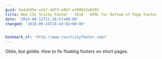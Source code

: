 ```yaml
---
guid: 5a4a5d5e-a167-4df9-a9b7-e399013a8293
title: New CSS Sticky Footer - 2010 - HTML for Bottom of Page Footer
date: '2014-08-12T11:18:57+00:00'
changed: '2019-09-24T14:43:02+00:00'


bookmark_of: 'http://www.cssstickyfooter.com/'
---
```



Oldie, but goldie. How to fix floating footers on short pages.
